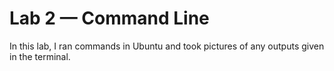 # Lab 2 — Command Line
In this lab, I ran commands in Ubuntu and took pictures of any outputs given in the terminal.

